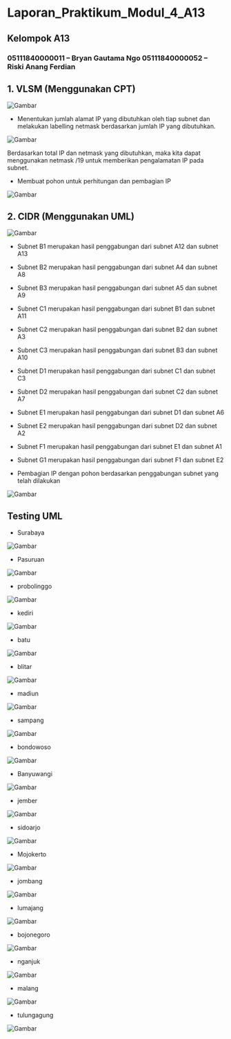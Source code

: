 # Laporan_Praktikum_Modul_4_A13

## Kelompok A13
### 05111840000011 – Bryan Gautama Ngo 05111840000052 – Riski Anang Ferdian

## 1.	VLSM (Menggunakan CPT)

![Gambar](https://github.com/riskiferdian/Laporan_Praktikum_Modul_4_A13/blob/main/images/1.jpg)
 
-	Menentukan jumlah alamat IP yang dibutuhkan oleh tiap subnet dan melakukan labelling netmask berdasarkan jumlah IP yang dibutuhkan.

![Gambar](https://github.com/riskiferdian/Laporan_Praktikum_Modul_4_A13/blob/main/images/2.png)

Berdasarkan total IP dan netmask yang dibutuhkan, maka kita dapat menggunakan netmask /19 untuk memberikan pengalamatan IP pada subnet.

-	Membuat pohon untuk perhitungan dan pembagian IP

![Gambar](https://github.com/riskiferdian/Laporan_Praktikum_Modul_4_A13/blob/main/images/3.jpg)

## 2.	CIDR (Menggunakan UML)

![Gambar](https://github.com/riskiferdian/Laporan_Praktikum_Modul_4_A13/blob/main/images/4.jpg)

-	Subnet B1 merupakan hasil penggabungan dari subnet A12 dan subnet A13
-	Subnet B2 merupakan hasil penggabungan dari subnet A4 dan subnet A8
-	Subnet B3 merupakan hasil penggabungan dari subnet A5 dan subnet A9
-	Subnet C1 merupakan hasil penggabungan dari subnet B1 dan subnet A11
-	Subnet C2 merupakan hasil penggabungan dari subnet B2 dan subnet A3
-	Subnet C3 merupakan hasil penggabungan dari subnet B3 dan subnet A10
-	Subnet D1 merupakan hasil penggabungan dari subnet C1 dan subnet C3
-	Subnet D2 merupakan hasil penggabungan dari subnet C2 dan subnet A7
-	Subnet E1 merupakan hasil penggabungan dari subnet D1 dan subnet A6
-	Subnet E2 merupakan hasil penggabungan dari subnet D2 dan subnet A2
-	Subnet F1 merupakan hasil penggabungan dari subnet E1 dan subnet A1
-	Subnet G1 merupakan hasil penggabungan dari subnet F1 dan subnet E2
 
-	Pembagian IP dengan pohon berdasarkan penggabungan subnet yang telah dilakukan

![Gambar](https://github.com/riskiferdian/Laporan_Praktikum_Modul_4_A13/blob/main/images/5.jpg)

## Testing UML

- Surabaya

![Gambar](https://github.com/riskiferdian/Laporan_Praktikum_Modul_4_A13/blob/main/images/6.png)

- Pasuruan

![Gambar](https://github.com/riskiferdian/Laporan_Praktikum_Modul_4_A13/blob/main/images/7.png)

- probolinggo

![Gambar](https://github.com/riskiferdian/Laporan_Praktikum_Modul_4_A13/blob/main/images/8.png)

- kediri

![Gambar](https://github.com/riskiferdian/Laporan_Praktikum_Modul_4_A13/blob/main/images/9.png)

- batu

![Gambar](https://github.com/riskiferdian/Laporan_Praktikum_Modul_4_A13/blob/main/images/10.png)

- blitar

![Gambar](https://github.com/riskiferdian/Laporan_Praktikum_Modul_4_A13/blob/main/images/11.png)

- madiun

![Gambar](https://github.com/riskiferdian/Laporan_Praktikum_Modul_4_A13/blob/main/images/12.png)

- sampang

![Gambar](https://github.com/riskiferdian/Laporan_Praktikum_Modul_4_A13/blob/main/images/13.png)

- bondowoso

![Gambar](https://github.com/riskiferdian/Laporan_Praktikum_Modul_4_A13/blob/main/images/14.png)

- Banyuwangi

![Gambar](https://github.com/riskiferdian/Laporan_Praktikum_Modul_4_A13/blob/main/images/15.png)

- jember

![Gambar](https://github.com/riskiferdian/Laporan_Praktikum_Modul_4_A13/blob/main/images/16.png)

- sidoarjo

![Gambar](https://github.com/riskiferdian/Laporan_Praktikum_Modul_4_A13/blob/main/images/17.png)

- Mojokerto

![Gambar](https://github.com/riskiferdian/Laporan_Praktikum_Modul_4_A13/blob/main/images/18.png)

- jombang

![Gambar](https://github.com/riskiferdian/Laporan_Praktikum_Modul_4_A13/blob/main/images/19.png)

- lumajang

![Gambar](https://github.com/riskiferdian/Laporan_Praktikum_Modul_4_A13/blob/main/images/20.png)

- bojonegoro

![Gambar](https://github.com/riskiferdian/Laporan_Praktikum_Modul_4_A13/blob/main/images/21.png)

- nganjuk

![Gambar](https://github.com/riskiferdian/Laporan_Praktikum_Modul_4_A13/blob/main/images/22.png)

- malang

![Gambar](https://github.com/riskiferdian/Laporan_Praktikum_Modul_4_A13/blob/main/images/23.png)

- tulungagung

![Gambar](https://github.com/riskiferdian/Laporan_Praktikum_Modul_4_A13/blob/main/images/24.png)
